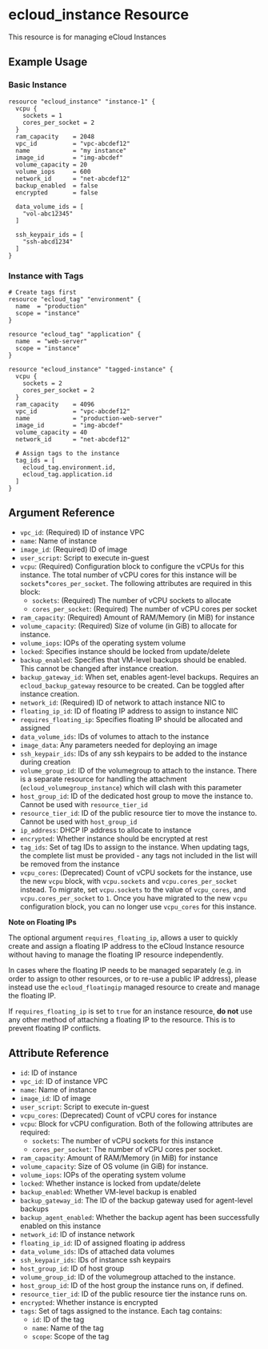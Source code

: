 # ecloud_instance Resource

This resource is for managing eCloud Instances

## Example Usage

### Basic Instance

```hcl
resource "ecloud_instance" "instance-1" {
  vcpu {
    sockets = 1
    cores_per_socket = 2
  }
  ram_capacity    = 2048
  vpc_id          = "vpc-abcdef12"
  name            = "my instance"
  image_id        = "img-abcdef"
  volume_capacity = 20
  volume_iops     = 600
  network_id      = "net-abcdef12"
  backup_enabled  = false
  encrypted       = false

  data_volume_ids = [
    "vol-abc12345"
  ]

  ssh_keypair_ids = [
    "ssh-abcd1234"
  ]
}
```

### Instance with Tags

```hcl
# Create tags first
resource "ecloud_tag" "environment" {
  name  = "production"
  scope = "instance"
}

resource "ecloud_tag" "application" {
  name  = "web-server"
  scope = "instance"
}

resource "ecloud_instance" "tagged-instance" {
  vcpu {
    sockets = 2
    cores_per_socket = 2
  }
  ram_capacity    = 4096
  vpc_id          = "vpc-abcdef12"
  name            = "production-web-server"
  image_id        = "img-abcdef"
  volume_capacity = 40
  network_id      = "net-abcdef12"
  
  # Assign tags to the instance
  tag_ids = [
    ecloud_tag.environment.id,
    ecloud_tag.application.id
  ]
}
```

## Argument Reference

- `vpc_id`: (Required) ID of instance VPC
- `name`: Name of instance
- `image_id`: (Required) ID of image
- `user_script`: Script to execute in-guest
- `vcpu`: (Required) Configuration block to configure the vCPUs for this instance. The total number of vCPU cores for this instance will be `sockets`*`cores_per_socket`. The following attributes are required in this block:
  - `sockets`: (Required) The number of vCPU sockets to allocate
  - `cores_per_socket`: (Required) The number of vCPU cores per socket
- `ram_capacity`: (Required) Amount of RAM/Memory (in MiB) for instance
- `volume_capacity`: (Required) Size of volume (in GiB) to allocate for instance.
- `volume_iops`: IOPs of the operating system volume
- `locked`: Specifies instance should be locked from update/delete
- `backup_enabled`: Specifies that VM-level backups should be enabled. This cannot be changed after instance creation.
- `backup_gateway_id`: When set, enables agent-level backups. Requires an `ecloud_backup_gateway` resource to be created. Can be toggled after instance creation.
- `network_id`: (Required) ID of network to attach instance NIC to
- `floating_ip_id`: ID of floating IP address to assign to instance NIC
- `requires_floating_ip`: Specifies floating IP should be allocated and assigned
- `data_volume_ids`: IDs of volumes to attach to the instance
- `image_data`: Any parameters needed for deploying an image 
- `ssh_keypair_ids`: IDs of any ssh keypairs to be added to the instance during creation 
- `volume_group_id`: ID of the volumegroup to attach to the instance. There is a separate resource for handling the attachment (`ecloud_volumegroup_instance`) which will clash with this parameter
- `host_group_id`: ID of the dedicated host group to move the instance to. Cannot be used with `resource_tier_id`
- `resource_tier_id`: ID of the public resource tier to move the instance to. Cannot be used with `host_group_id`
- `ip_address`: DHCP IP address to allocate to instance
- `encrypted`: Whether instance should be encrypted at rest
- `tag_ids`: Set of tag IDs to assign to the instance. When updating tags, the complete list must be provided - any tags not included in the list will be removed from the instance
- `vcpu_cores`: (Deprecated) Count of vCPU sockets for the instance, use the new `vcpu` block, with `vcpu.sockets` and `vcpu.cores_per_socket` instead. To migrate, set `vcpu.sockets` to the value of `vcpu_cores`, and `vcpu.cores_per_socket` to `1`. Once you have migrated to the new `vcpu` configuration block, you can no longer use `vcpu_cores` for this instance.


**Note on Floating IPs** 

The optional argument `requires_floating_ip`, allows a user to quickly create and assign a floating IP address to the eCloud Instance resource without having to manage the floating IP resource independently.  

In cases where the floating IP needs to be managed separately (e.g. in order to assign to other resources, or to re-use a public IP address), please instead use the `ecloud_floatingip` managed resource to create and manage the floating IP.

If `requires_floating_ip` is set to `true` for an instance resource, **do not** use any other method of attaching a floating IP to the resource. This is to prevent floating IP conflicts.


## Attribute Reference

- `id`: ID of instance
- `vpc_id`: ID of instance VPC
- `name`: Name of instance
- `image_id`: ID of image
- `user_script`: Script to execute in-guest
- `vcpu_cores`: (Deprecated) Count of vCPU cores for instance
- `vcpu`: Block for vCPU configuration. Both of the following attributes are required:
  - `sockets`: The number of vCPU sockets for this instance
  - `cores_per_socket`: The number of vCPU cores per socket.
- `ram_capacity`: Amount of RAM/Memory (in MiB) for instance
- `volume_capacity`: Size of OS volume (in GiB) for instance.
- `volume_iops`: IOPs of the operating system volume
- `locked`: Whether instance is locked from update/delete
- `backup_enabled`: Whether VM-level backup is enabled
- `backup_gateway_id`: The ID of the backup gateway used for agent-level backups
- `backup_agent_enabled`: Whether the backup agent has been successfully enabled on this instance
- `network_id`:  ID of instance network
- `floating_ip_id`: ID of assigned floating ip address
- `data_volume_ids`: IDs of attached data volumes
- `ssh_keypair_ids`: IDs of instance ssh keypairs 
- `host_group_id`: ID of host group
- `volume_group_id`: ID of the volumegroup attached to the instance.
- `host_group_id`: ID of the host group the instance runs on, if defined.
- `resource_tier_id`: ID of the public resource tier the instance runs on.
- `encrypted`: Whether instance is encrypted
- `tags`: Set of tags assigned to the instance. Each tag contains:
  - `id`: ID of the tag
  - `name`: Name of the tag
  - `scope`: Scope of the tag